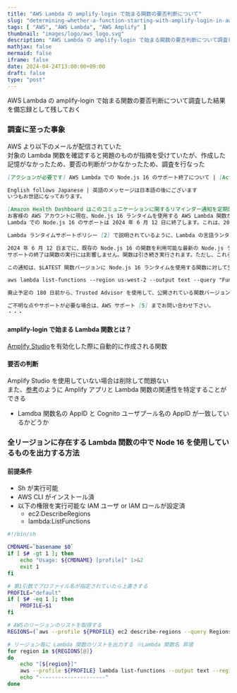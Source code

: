 ```yaml
---
title: "AWS Lambda の amplify-login で始まる関数の要否判断について"
slug: "determining-whether-a-function-starting-with-amplify-login-in-aws-lambda-is-required-or-not"
tags: [ "AWS", "AWS Lambda", "AWS Amplify" ]
thumbnail: "images/logo/aws_logo.svg"
description: "AWS Lambda の amplify-login で始まる関数の要否判断について調査した結果を備忘録として残しておく"
mathjax: false
mermaid: false
iframe: false
date: 2024-04-24T13:00:00+09:00
draft: false
type: "post"
---
```


AWS Lambda の amplify-login で始まる関数の要否判断について調査した結果を備忘録として残しておく

### 調査に至った事象

AWS より以下のメールが配信されていた  
対象の Lambda 関数を確認すると掲題のものが指摘を受けていたが、作成した記憶がなかったため、要否の判断がつかなかったため、調査を行なった

```.md
[アクションが必要です] AWS Lambda での Node.js 16 のサポート終了について | [Action Required] AWS Lambda end of support for Node.js 16

English follows Japanese | 英語のメッセージは日本語の後にございます
いつもお世話になっております。

[Amazon Health Dashboard はこのコミュニケーションに関するリマインダー通知を定期的にトリガーする場合があります]
お客様の AWS アカウントに現在、Node.js 16 ランタイムを使用する AWS Lambda 関数が 1 つ以上あることが判明したため、ご連絡いたしております。
Lambda での Node.js 16 のサポートは 2024 年 6 月 12 日に終了します。これは、2023 年 9 月 11 日に Node.js 16 がサポート終了 (EOL) したことに続くものです [1]。

Lambda ランタイムサポートポリシー [2] で説明されているように、Lambda の言語ランタイムのサポートはいくつかの段階で終了します。2024 年 6 月 12 日以降、Lambda は Lambda 関数で使用される Node.js 16 ランタイムにセキュリティパッチやその他の更新を適用しなくなり、Node.js 16 を使用する関数はテクニカルサポートの対象ではなくなります。また、Node.js 16 は AWS コンソールで使用できなくなりますが、AWS CloudFormation、AWS CLI、AWS SAM、またはその他のツールを使用して、Node.js 16 を使用する関数を作成および更新することはできます。2025 年 2 月 28 日以降、Node.js 16 ランタイムを使用する新しい Lambda 関数を作成することはできなくなります。2025 年 3 月 31 日以降、Node.js 16 ランタイムを使用する既存の関数を更新することはできなくなります。

2024 年 6 月 12 日までに、既存の Node.js 16 の関数を利用可能な最新の Node.js ランタイムにアップグレードすることをお勧めします。Node.js 16 の関数のリストは、AWS ヘルスダッシュボードの [影響を受けるリソース](Affected resources) タブにあります。
サポートの終了は関数の実行には影響しません。関数は引き続き実行されます。ただし、これらはサポートされていないランタイムで実行されるため、AWS Lambda チームによるメンテナンスやパッチの適用は行われません。

この通知は、$LATEST 関数バージョンに Node.js 16 ランタイムを使用する関数に対して生成されました。次のコマンドは、AWS CLI [3] を使用して、Node.js 16 を使用して特定のリージョンのすべての関数 (公開されている関数バージョンを含む) を一覧表示する方法を示しています。アカウントでこのような関数をすべて見つけるには、各リージョンで次のコマンドを繰り返します。

aws lambda list-functions --region us-west-2 --output text --query "Functions[?Runtime=='nodejs16.x'].FunctionArn"

廃止予定の 180 日前から、Trusted Advisor を使用して、公開されている関数バージョン [4] を含め、Node.js 16 ランタイムを使用するすべての関数を識別することもできます。

ご不明な点やサポートが必要な場合は、AWS サポート [5] までお問い合わせ下さい。
・・・
```

#### amplify-login で始まる Lambda 関数とは？

[Amplify Studio](https://docs.amplify.aws/javascript/tools/console/adminui/access-management/#cognito-lambda-triggers)を有効化した際に自動的に作成される関数

#### 要否の判断

Amplify Studio を使用していない場合は削除して問題ない  
また、[参考](https://dev.classmethod.jp/articles/tsnote-lambda-please-tell-me-about-whether-lambda-functions-starting-with-amplify-login-can-be-deleted/#toc-3)のように Amplify アプリと Lambda 関数の関連性を特定することができる

* Lamdba 関数名の AppID と Cognito ユーザプール名の AppID が一致しているかどうか

### 全リージョンに存在する Lambda 関数の中で Node 16 を使用しているものを出力する方法

#### 前提条件

* Sh が実行可能
* AWS CLI がインストール済
* 以下の権限を実行可能な IAM ユーザ or IAM ロールが設定済
  * ec2:DescribeRegions
  * lambda:ListFunctions

```.sh:nodejs_16_lambda_functions_list.sh
#!/bin/sh

CMDNAME=`basename $0`
if [ $# -gt 1 ]; then
    echo "Usage: ${CMDNAME} [profile]" 1>&2
    exit 1
fi

# 第1引数でプロファイル名が指定されていたら上書きする
PROFILE="default"
if [ $# -eq 1 ]; then
    PROFILE=$1
fi

# AWSのリージョンのリストを取得する
REGIONS=(`aws --profile ${PROFILE} ec2 describe-regions --query Regions[*].RegionName --output text`)

# リージョン毎に Lambda 関数のリストを出力する ※Lambda 関数名 昇順
for region in ${REGIONS[@]}
do
    echo "[${region}]"
    aws --profile ${PROFILE} lambda list-functions --output text --region ${region}  --query "Functions[?Runtime=='nodejs16.x'].[FunctionName, LastModified, Description]" | sort -k 1 | column -t -s "`printf '\t'`"
    echo "---------------------"
done
```
